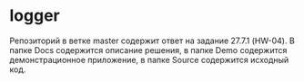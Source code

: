 # logger
Репозиторий в ветке master содержит ответ на задание 27.7.1 (HW-04). В папке Docs содержится описание решения, в папке Demo содержится демонстрационное приложение, в папке Source содержится исходный код.
